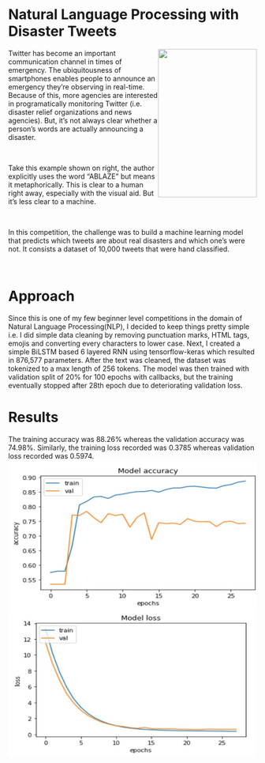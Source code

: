 # Natural Language Processing with Disaster Tweets
<img align="right" width="200" height="300" src="https://storage.googleapis.com/kaggle-media/competitions/tweet_screenshot.png">
<p align="left">
Twitter has become an important communication channel in times of emergency.
The ubiquitousness of smartphones enables people to announce an emergency they’re observing in real-time. Because of this, more agencies are interested in programatically monitoring Twitter (i.e. disaster relief organizations and news agencies). But, it’s not always clear whether a person’s words are actually announcing a disaster.</p><br />
<p align="left">
Take this example shown on right, the author explicitly uses the word “ABLAZE” but means it metaphorically. This is clear to a human right away, especially with the visual aid. But it’s less clear to a machine.
</p><br/>
<p align="left">
In this competition, the challenge was to build a machine learning model that predicts which tweets are about real disasters and which one’s were not. It consists a dataset of 10,000 tweets that were hand classified. 
</p><br/>

# Approach
Since this is one of my few beginner level competitions in the domain of Natural Language Processing(NLP), I decided to keep things pretty simple i.e. I did simple data cleaning by removing punctuation marks, HTML tags, emojis and converting every characters to lower case. Next, I created a simple BiLSTM based 6 layered RNN using tensorflow-keras which resulted in 876,577 parameters. After the text was cleaned, the dataset was tokenized to a max length of 256 tokens. The model was then trained with validation split of 20% for 100 epochs with callbacks, but the training eventually stopped after 28th epoch due to deteriorating validation loss.

# Results
The training accuracy was 88.26% whereas the validation accuracy was 74.98%. Similarly, the training loss recorded was 0.3785 whereas validation loss recorded was 0.5974. <br/>
<img align="right" width="500" height="300" src="https://github.com/Maunil2k/NLP_Disaster_Tweets/blob/master/images/model_accuracy.jpg">
<img align="left" width="500" height="300" src="https://github.com/Maunil2k/NLP_Disaster_Tweets/blob/master/images/model_loss.jpg">
